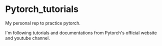 # Pytorch_tutorials
My personal rep to practice pytorch.

I'm following tutorials and documentations from Pytorch's official website and youtube channel.
